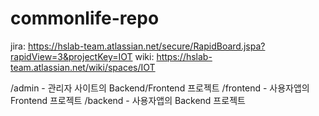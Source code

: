 # commonlife-repo

jira: https://hslab-team.atlassian.net/secure/RapidBoard.jspa?rapidView=3&projectKey=IOT
wiki: https://hslab-team.atlassian.net/wiki/spaces/IOT

/admin - 관리자 사이트의 Backend/Frontend 프로젝트 
/frontend - 사용자앱의 Frontend 프로젝트
/backend - 사용자앱의 Backend 프로젝트 

